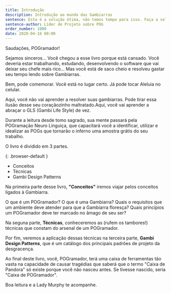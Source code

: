 ```yaml
---
title: Introdução
description: Introdução ao mundo das Gambiarras
sentence: Esta é a solução ótima, não temos tempo para isso. Faça a solução boa! O ótimo é inimigo do bom.
sentence-author: Líder de Projeto sobre POG
order_number: 1000
date: 2020-04-16 00:00
---
```


Saudações, POGramador!

Sejamos sinceros... Você chegou a esse livro porque está cansado. Você deveria estar trabalhando, estudando, desenvolvendo o software que vai deixar seu chefe mais rico... Mas você está de saco cheio e resolveu gastar seu tempo lendo sobre Gambiarras.

Bem, pode comemorar. Você está no lugar certo. Já pode tocar Aleluia no celular.

Aqui, você não vai aprender a resolver suas gambiarras. Pode tirar essa ilusão desse seu coraçãozinho maltratado.Aqui, você vai aprender a abraçar o GLS (Gambi Life Style) de vez.

Durante a leitura desde tomo sagrado, sua mente passará pela POGramação Neuro Linguiça, que capacitará você a identificar, utilizar e idealizar as POGs que tornarão o inferno uma amostra grátis do seu trabalho.

O livro é dividido em 3 partes.

{: .browser-default }
* Conceitos
* Técnicas
* Gambi Design Patterns

Na primeira parte desse livro, **"Conceitos"** iremos viajar pelos conceitos ligados à Gambiarra.

O que é um POGramador? O que é uma Gambiarra? Quais o requisitos que um ambiente deve atender para que a Gambiarra floresça? Quais princípios um POGramador deve ter marcado no âmago de seu ser?

Na seguna parte, **Técnicas**, conheceremos as (rufem os tambores!) técnicas que constam do arsenal de um POGramador.

Por fim, veremos a aplicação dessas técnicas na terceira parte, **Gambi Design Patterns**, que é um catálogo dos principais padrões de projeto da desgracença.

Ao final deste livro, você, POGramador, terá uma caixa de ferramentas tão vasta na capacidade de causar tragédias que saberá que o termo "Caixa de Pandora" só existe porque você não nasceu antes. Se tivesse nascido, seria "Caixa de POGramador".

Boa leitura e a Lady Murphy te acompanhe.
